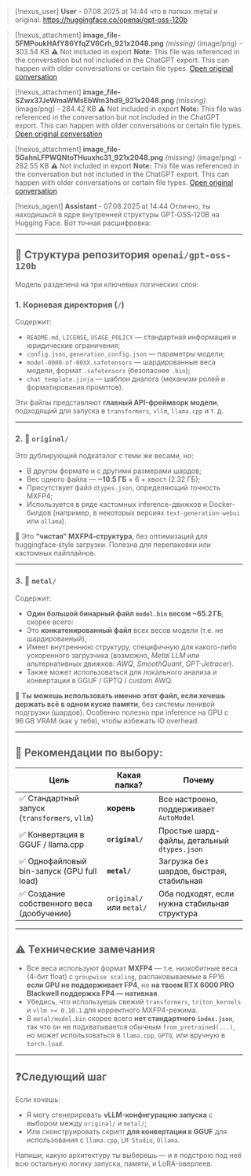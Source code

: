 >[!nexus_user] **User** - 07.08.2025 at 14:44
> что в папках metal и original. https://huggingface.co/openai/gpt-oss-120b

>[!nexus_attachment] **image_file-5FMPoukHAfY86YfqZV6Crh_921x2048.png** *(missing)* (image/png) - 303.54 KB
> ⚠️ Not included in export
> **Note:** This file was referenced in the conversation but not included in the ChatGPT export. This can happen with older conversations or certain file types.
> [Open original conversation](https://chatgpt.com/)

>[!nexus_attachment] **image_file-SZwx37JeWmaWMsEbWm3hd9_921x2048.png** *(missing)* (image/png) - 284.42 KB
> ⚠️ Not included in export
> **Note:** This file was referenced in the conversation but not included in the ChatGPT export. This can happen with older conversations or certain file types.
> [Open original conversation](https://chatgpt.com/)

>[!nexus_attachment] **image_file-5GahnLFPWQNtoTHuuxhc31_921x2048.png** *(missing)* (image/png) - 282.55 KB
> ⚠️ Not included in export
> **Note:** This file was referenced in the conversation but not included in the ChatGPT export. This can happen with older conversations or certain file types.
> [Open original conversation](https://chatgpt.com/)
<!-- UID: be794650-8c90-4574-a49f-a7aa1894498a -->




>[!nexus_agent] **Assistant** - 07.08.2025 at 14:44
> Отлично, ты находишься в ядре внутренней структуры GPT‑OSS‑120B на Hugging Face. Вот точная расшифровка:
> 
> ---
> 
> ## 📁 Структура репозитория `openai/gpt-oss-120b`
> 
> Модель разделена на три ключевых логических слоя:
> 
> ### 1. **Корневая директория (`/`)**
> Содержит:
> - `README.md`, `LICENSE`, `USAGE_POLICY` — стандартная информация и юридические ограничения;
> - `config.json`, `generation_config.json` — параметры модели;
> - `model-0000-of-00XX.safetensors` — шардированные веса модели, формат `.safetensors` (безопаснее `.bin`);
> - `chat_template.jinja` — шаблон диалога (механизм ролей и форматирования промптов).
> 
> Эти файлы представляют **главный API-фреймворк модели**, подходящий для запуска в `transformers`, `vllm`, `llama.cpp` и т. д.
> 
> ---
> 
> ### 2. **📁 `original/`**
> Это дублирующий подкаталог с теми же весами, но:
> - В другом формате и с другими размерами шардов;
> - Вес одного файла — **~10.5 ГБ** × 6 + хвост (2.32 ГБ);
> - Присутствует файл `dtypes.json`, определяющий точность MXFP4;
> - Используется в ряде кастомных inference-движков и Docker-билдов (например, в некоторых версиях `text-generation-webui` или `ollama`).
> 
> 📌 Это **“чистая” MXFP4‑структура**, без оптимизаций для huggingface‑style загрузки. Полезна для перепаковки или кастомных пайплайнов.
> 
> ---
> 
> ### 3. **📁 `metal/`**
> Содержит:
> - **Один большой бинарный файл `model.bin` весом ~65.2 ГБ**, скорее всего:
>  - Это **конкатенированный файл** всех весов модели (т.е. не шардированный),
>  - Имеет внутреннюю структуру, специфичную для какого-либо ускоренного загрузчика (возможно, *Metal LLM* или альтернативных движков: *AWQ*, *SmoothQuant*, *GPT-Jetracer*).
> - Также может использоваться для локального анализа и конвертации в GGUF / GPTQ / custom AWQ.
> 
> 📌 **Ты можешь использовать именно этот файл, если хочешь держать всё в одном куске памяти**, без системы ленивой подгрузки (шардов). Особенно полезно при inference на GPU с 96 GB VRAM (как у тебя), чтобы избежать IO overhead.
> 
> ---
> 
> ## 📌 Рекомендации по выбору:
> 
> | Цель | Какая папка? | Почему |
> |--------------------------------------|---------------------|--------|
> | ✅ Стандартный запуск (`transformers`, `vllm`) | **корень** | Все настроено, поддерживает `AutoModel` |
> | ✅ Конвертация в GGUF / llama.cpp | **`original/`** | Простые шард-файлы, детальный `dtypes.json` |
> | ✅ Однофайловый bin-запуск (GPU full load) | **`metal/`** | Загрузка без шардов, быстрая, стабильная |
> | ✅ Создание собственного веса (дообучение) | `original/` или `metal/` | Оба подходят, если нужна стабильная структура |
> 
> ---
> 
> ## ⚠️ Технические замечания
> 
> - Все веса используют формат **MXFP4** — т.е. низкобитные веса (4-бит float) с `groupwise scaling`, распаковываемые в FP16 **если GPU не поддерживает FP4**, но **на твоем RTX 6000 PRO Blackwell поддержка FP4 — нативная**.
> - Убедись, что используешь свежий `transformers`, `triton_kernels` и `vllm >= 0.10.1` для корректного MXFP4-режима.
> - В `metal/model.bin` скорее всего **нет стандартного `index.json`**, так что он не подхватывается обычным `from_pretrained(...)`, но может использоваться в `llama.cpp`, `GPTQ`, или вручную в `torch.load`.
> 
> ---
> 
> ## ❓Следующий шаг
> 
> Если хочешь:
> - Я могу сгенерировать **vLLM-конфигурацию запуска** с выбором между `original/` и `metal/`;
> - Или сконструировать скрипт **для конвертации в GGUF** для использования с `llama.cpp`, `LM Studio`, `Ollama`.
> 
> Напиши, какую архитектуру ты выберешь — и я подстрою под неё всю остальную логику запуска, памяти, и LoRA-оверлеев.
<!-- UID: a29365f0-8db0-4bb8-8e1f-e6ff0a3b5b47 -->